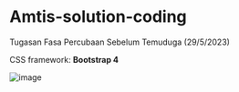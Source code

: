 # Amtis-solution-coding
Tugasan Fasa Percubaan Sebelum Temuduga (29/5/2023) 

CSS framework: **Bootstrap 4**

![image](https://github.com/apiz23/Amtis-solution-coding/assets/100256725/5cf9527b-fe82-466f-a0c9-55fee86ba243)
